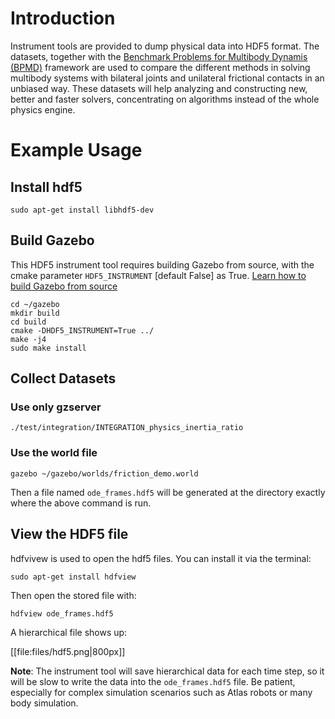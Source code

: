 # Introduction

Instrument tools are provided to dump physical data into HDF5 format. The datasets, together with
the [Benchmark Problems for Multibody Dynamis (BPMD)](https://grasp.robotics.cs.rpi.edu/bpmd/)
framework are used to compare the different methods in solving multibody systems with bilateral
joints and unilateral frictional contacts in an unbiased way. These datasets will help analyzing
and constructing new, better and faster solvers, concentrating on algorithms instead of the whole
physics engine.

# Example Usage

## Install hdf5
~~~
sudo apt-get install libhdf5-dev
~~~

## Build Gazebo
This HDF5 instrument tool requires building Gazebo from source, with the cmake parameter
`HDF5_INSTRUMENT` [default False] as True.
[Learn how to build Gazebo from source](http://gazebosim.org/tutorials?tut=install_from_source&cat=install)

    cd ~/gazebo
    mkdir build
    cd build
    cmake -DHDF5_INSTRUMENT=True ../
    make -j4
    sudo make install

## Collect Datasets
### Use only gzserver

~~~
./test/integration/INTEGRATION_physics_inertia_ratio
~~~

### Use the world file

~~~
gazebo ~/gazebo/worlds/friction_demo.world
~~~


Then a file named `ode_frames.hdf5` will be generated at the directory exactly where the
above command is run.

## View the HDF5 file

hdfvivew is used to open the hdf5 files. You can install it via the terminal:

~~~
sudo apt-get install hdfview
~~~

Then open the stored file with:

~~~
hdfview ode_frames.hdf5
~~~

A hierarchical file shows up:

[[file:files/hdf5.png|800px]]


**Note**: The instrument tool will save hierarchical data for each time step, so it will be
slow to write the data into the `ode_frames.hdf5` file.
Be patient, especially for complex simulation scenarios such as Atlas robots or many body simulation.



